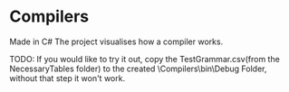 # Compilers
 Made in C#
 The project visualises how a compiler works.
 
 TODO:
 If you would like to try it out, copy the TestGrammar.csv(from the NecessaryTables folder) to the created \Compilers\bin\Debug Folder,
 without that step it won't work.
